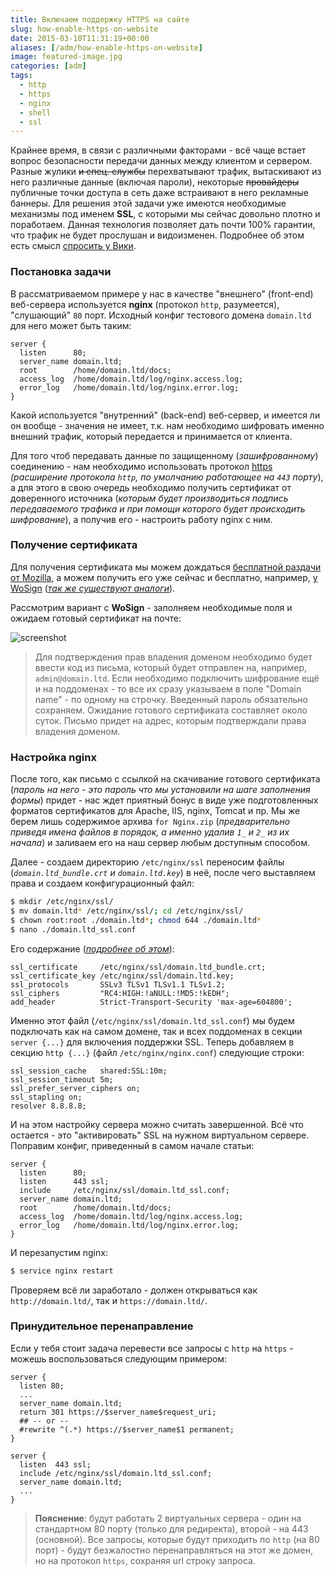 ```yaml
---
title: Включаем поддержку HTTPS на сайте
slug: how-enable-https-on-website
date: 2015-03-10T11:31:19+00:00
aliases: [/adm/how-enable-https-on-website]
image: featured-image.jpg
categories: [adm]
tags:
  - http
  - https
  - nginx
  - shell
  - ssl
---
```


Крайнее время, в связи с различными факторами - всё чаще встает вопрос безопасности передачи данных между клиентом и сервером. Разные жулики ~~и спец. службы~~ перехватывают трафик, вытаскивают из него различные данные (включая пароли), некоторые ~~провайдеры~~ публичные точки доступа в сеть даже встраивают в него рекламные баннеры. Для решения этой задачи уже имеются необходимые механизмы под именем **SSL**, с которыми мы сейчас довольно плотно и поработаем. Данная технология позволяет дать почти 100% гарантии, что трафик не будет прослушан и видоизменен. Подробнее об этом есть смысл [спросить у Вики](https://ru.wikipedia.org/wiki/SSL).

<!--more-->

### Постановка задачи

В рассматриваемом примере у нас в качестве "внешнего" (front-end) веб-сервера используется **nginx** (протокол `http`, разумеется), "слушающий" `80` порт. Исходный конфиг тестового домена `domain.ltd` для него может быть таким:

```nginx
server {
  listen      80;
  server_name domain.ltd;
  root        /home/domain.ltd/docs;
  access_log  /home/domain.ltd/log/nginx.access.log;
  error_log   /home/domain.ltd/log/nginx.error.log;
}
```

Какой используется "внутренний" (back-end) веб-сервер, и имеется ли он вообще - значения не имеет, т.к. нам необходимо шифровать именно внешний трафик, который передается и принимается от клиента.

Для того чтоб передавать данные по защищенному (_зашифрованному_) соединению - нам необходимо использовать протокол [https](https://ru.wikipedia.org/wiki/HTTPS) _(расширение протокола `http`, по умолчанию работающее на `443` порту_), а для этого в свою очередь необходимо получить сертификат от доверенного источника (_которым будет производиться подпись передаваемого трафика и при помощи которого будет происходить шифрование_), а получив его - настроить работу nginx с ним.

### Получение сертификата

Для получения сертификата мы можем дождаться [бесплатной раздачи от Mozilla](https://letsencrypt.org/), а можем получить его уже сейчас и бесплатно, например, [у WoSign](https://buy.wosign.com/free/) (_[так же существуют аналоги](https://habr.com/search/?q=%D0%91%D0%B5%D1%81%D0%BF%D0%BB%D0%B0%D1%82%D0%BD%D1%8B%D0%B9+SSL)_).

Рассмотрим вариант с **WoSign** - заполняем необходимые поля и ожидаем готовый сертификат на почте:

![screenshot](https://hsto.org/files/8ec/542/fd9/8ec542fd9903422cad8cfc13d2b22975.png)

> Для подтверждения прав владения доменом необходимо будет ввести код из письма, который будет отправлен на, например, `admin@domain.ltd`. Если необходимо подключить шифрование ещё и на поддоменах - то все их сразу указываем в поле "Domain name" - по одному на строчку. Введенный пароль обязательно сохраняем. Ожидание готового сертификата составляет около суток. Письмо придет на адрес, которым подтверждали права владения доменом.

### Настройка nginx

После того, как письмо с ссылкой на скачивание готового сертификата (_пароль на него - это пароль что мы установили на шаге заполнения формы_) придет - нас ждет приятный бонус в виде уже подготовленных форматов сертификатов для Apache, IIS, nginx, Tomcat и пр. Мы же берем лишь содержимое архива `for Nginx.zip` (_предварительно приведя имена файлов в порядок, а именно удалив `1_` и `2_` из их начала_) и заливаем его на наш сервер любым доступным способом.

Далее - создаем директорию `/etc/nginx/ssl` переносим файлы (_`domain.ltd_bundle.crt` и `domain.ltd.key`_) в неё, после чего выставляем права и создаем конфигурационный файл:

```bash
$ mkdir /etc/nginx/ssl/
$ mv domain.ltd* /etc/nginx/ssl/; cd /etc/nginx/ssl/
$ chown root:root ./domain.ltd*; chmod 644 ./domain.ltd*
$ nano ./domain.ltd_ssl.conf
```

Его содержание (_[подробнее об этом](https://habr.com/post/195808/)_):

```nginx
ssl_certificate     /etc/nginx/ssl/domain.ltd_bundle.crt;
ssl_certificate_key /etc/nginx/ssl/domain.ltd.key;
ssl_protocols       SSLv3 TLSv1 TLSv1.1 TLSv1.2;
ssl_ciphers         "RC4:HIGH:!aNULL:!MD5:!kEDH";
add_header          Strict-Transport-Security 'max-age=604800';
```

Именно этот файл (`/etc/nginx/ssl/domain.ltd_ssl.conf`) мы будем подключать как на самом домене, так и всех поддоменах в секции `server {...}` для включения поддержки SSL. Теперь добавляем в секцию `http {...}` (файл `/etc/nginx/nginx.conf`) следующие строки:

```nginx
ssl_session_cache   shared:SSL:10m;
ssl_session_timeout 5m;
ssl_prefer_server_ciphers on;
ssl_stapling on;
resolver 8.8.8.8;
```

И на этом настройку сервера можно считать завершенной. Всё что остается - это "активировать" SSL на нужном виртуальном сервере. Поправим конфиг, приведенный в самом начале статьи:

```nginx
server {
  listen      80;
  listen      443 ssl;
  include     /etc/nginx/ssl/domain.ltd_ssl.conf;
  server_name domain.ltd;
  root        /home/domain.ltd/docs;
  access_log  /home/domain.ltd/log/nginx.access.log;
  error_log   /home/domain.ltd/log/nginx.error.log;
}
```

И перезапустим nginx:

```bash
$ service nginx restart
```

Проверяем всё ли заработало - должен открываться как `http://domain.ltd/`, так и `https://domain.ltd/`.

### Принудительное перенаправление

Если у тебя стоит задача перевести все запросы с `http` на `https` - можешь воспользоваться следующим примером:

```nginx
server {
  listen 80;
  ...
  server_name domain.ltd;
  return 301 https://$server_name$request_uri;
  ## -- or --
  #rewrite ^(.*) https://$server_name$1 permanent;
}

server {
  listen  443 ssl;
  include /etc/nginx/ssl/domain.ltd_ssl.conf;
  server_name domain.ltd;
  ...
}
```

> **Пояснение**: будут работать 2 виртуальных сервера - один на стандартном 80 порту (только для редиректа), второй - на 443 (основной). Все запросы, которые будут приходить по `http` (на 80 порт) - будут безжалостно перенаправляться на этот же домен, но на протокол `https`, сохраняя url строку запроса.
